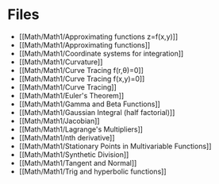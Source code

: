 # Files
- [[Math/Math1/Approximating functions z=f(x,y)]]
- [[Math/Math1/Approximating functions]]
- [[Math/Math1/Coordinate systems for integration]]
- [[Math/Math1/Curvature]]
- [[Math/Math1/Curve Tracing f(r,θ)=0]]
- [[Math/Math1/Curve Tracing f(x,y)=0]]
- [[Math/Math1/Curve Tracing]]
- [[Math/Math1/Euler's Theorem]]
- [[Math/Math1/Gamma and Beta Functions]]
- [[Math/Math1/Gaussian Integral (half factorial)]]
- [[Math/Math1/Jacobian]]
- [[Math/Math1/Lagrange's Multipliers]]
- [[Math/Math1/nth derivative]]
- [[Math/Math1/Stationary Points in Multivariable Functions]]
- [[Math/Math1/Synthetic Division]]
- [[Math/Math1/Tangent and Normal]]
- [[Math/Math1/Trig and hyperbolic functions]]
